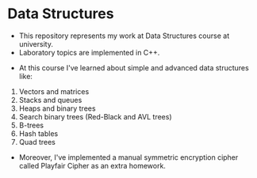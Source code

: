# Data Structures

- This repository represents my work at Data Structures course at university.
- Laboratory topics are implemented in C++.
* At this course I've learned about simple and advanced data structures like:
1. Vectors and matrices
1. Stacks and queues
1. Heaps and binary trees
1. Search binary trees (Red-Black and AVL trees)
1. B-trees
1. Hash tables
1. Quad trees

- Moreover, I've implemented a manual symmetric encryption cipher called Playfair Cipher as an extra homework.
